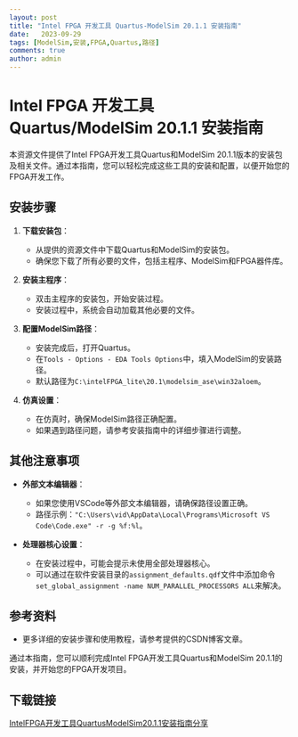 ```yaml
---
layout: post
title: "Intel FPGA 开发工具 Quartus-ModelSim 20.1.1 安装指南"
date:   2023-09-29
tags: [ModelSim,安装,FPGA,Quartus,路径]
comments: true
author: admin
---
```

# Intel FPGA 开发工具 Quartus/ModelSim 20.1.1 安装指南

本资源文件提供了Intel FPGA开发工具Quartus和ModelSim 20.1.1版本的安装包及相关文件。通过本指南，您可以轻松完成这些工具的安装和配置，以便开始您的FPGA开发工作。

## 安装步骤

1. **下载安装包**：
   - 从提供的资源文件中下载Quartus和ModelSim的安装包。
   - 确保您下载了所有必要的文件，包括主程序、ModelSim和FPGA器件库。

2. **安装主程序**：
   - 双击主程序的安装包，开始安装过程。
   - 安装过程中，系统会自动加载其他必要的文件。

3. **配置ModelSim路径**：
   - 安装完成后，打开Quartus。
   - 在`Tools - Options - EDA Tools Options`中，填入ModelSim的安装路径。
   - 默认路径为`C:\intelFPGA_lite\20.1\modelsim_ase\win32aloem`。

4. **仿真设置**：
   - 在仿真时，确保ModelSim路径正确配置。
   - 如果遇到路径问题，请参考安装指南中的详细步骤进行调整。

## 其他注意事项

- **外部文本编辑器**：
  - 如果您使用VSCode等外部文本编辑器，请确保路径设置正确。
  - 路径示例：`"C:\Users\vid\AppData\Local\Programs\Microsoft VS Code\Code.exe" -r -g %f:%l`。

- **处理器核心设置**：
  - 在安装过程中，可能会提示未使用全部处理器核心。
  - 可以通过在软件安装目录的`assignment_defaults.qdf`文件中添加命令`set_global_assignment -name NUM_PARALLEL_PROCESSORS ALL`来解决。

## 参考资料

- 更多详细的安装步骤和使用教程，请参考提供的CSDN博客文章。

通过本指南，您可以顺利完成Intel FPGA开发工具Quartus和ModelSim 20.1.1的安装，并开始您的FPGA开发项目。

## 下载链接

[IntelFPGA开发工具QuartusModelSim20.1.1安装指南分享](https://pan.quark.cn/s/ddccc30f4ac2)